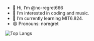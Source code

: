 - 👋 Hi, I’m @no-regret666
- 👀 I’m interested in coding and music.
- 🌱 I’m currently learning MIT6.824.
- 😄 Pronouns: noregret

![Top Langs](https://github-readme-stats.vercel.app/api/top-langs/?username=no-regret666&layout=compact)
<!---
no-regret666/no-regret666 is a ✨ special ✨ repository because its `README.md` (this file) appears on your GitHub profile.
You can click the Preview link to take a look at your changes.
--->
